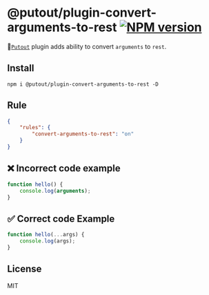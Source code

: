 # @putout/plugin-convert-arguments-to-rest [![NPM version][NPMIMGURL]][NPMURL]

[NPMIMGURL]: https://img.shields.io/npm/v/@putout/plugin-convert-arguments-to-rest.svg?style=flat&longCache=true
[NPMURL]: https://npmjs.org/package/@putout/plugin-convert-arguments-to-rest "npm"

🐊[`Putout`](https://github.com/coderaiser/putout) plugin adds ability to convert `arguments` to `rest`.

## Install

```
npm i @putout/plugin-convert-arguments-to-rest -D
```

## Rule

```json
{
    "rules": {
        "convert-arguments-to-rest": "on"
    }
}
```

## ❌ Incorrect code example

```js
function hello() {
    console.log(arguments);
}
```

## ✅ Correct code Example

```js
function hello(...args) {
    console.log(args);
}
```

## License

MIT

